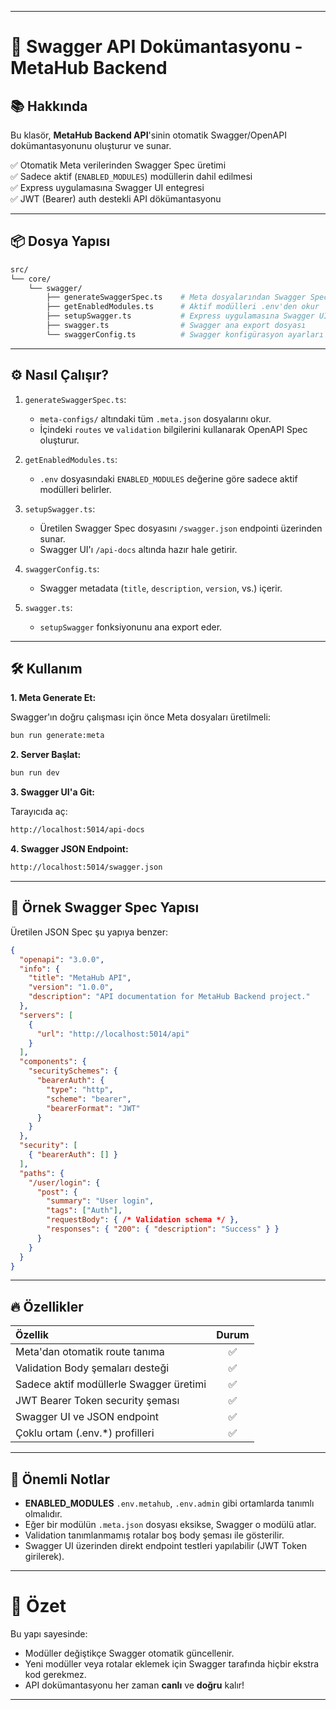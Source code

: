
---

# 📘 Swagger API Dokümantasyonu - MetaHub Backend

## 📚 Hakkında
Bu klasör, **MetaHub Backend API**'sinin otomatik Swagger/OpenAPI dokümantasyonunu oluşturur ve sunar.

✅ Otomatik Meta verilerinden Swagger Spec üretimi  
✅ Sadece aktif (`ENABLED_MODULES`) modüllerin dahil edilmesi  
✅ Express uygulamasına Swagger UI entegresi  
✅ JWT (Bearer) auth destekli API dökümantasyonu

---

## 📦 Dosya Yapısı

```bash
src/
└── core/
    └── swagger/
        ├── generateSwaggerSpec.ts    # Meta dosyalarından Swagger Spec üretir
        ├── getEnabledModules.ts      # Aktif modülleri .env'den okur
        ├── setupSwagger.ts           # Express uygulamasına Swagger UI entegre eder
        ├── swagger.ts                # Swagger ana export dosyası
        └── swaggerConfig.ts          # Swagger konfigürasyon ayarları
```

---

## ⚙️ Nasıl Çalışır?

1. `generateSwaggerSpec.ts`:
   - `meta-configs/` altındaki tüm `.meta.json` dosyalarını okur.
   - İçindeki `routes` ve `validation` bilgilerini kullanarak OpenAPI Spec oluşturur.

2. `getEnabledModules.ts`:
   - `.env` dosyasındaki `ENABLED_MODULES` değerine göre sadece aktif modülleri belirler.

3. `setupSwagger.ts`:
   - Üretilen Swagger Spec dosyasını `/swagger.json` endpointi üzerinden sunar.
   - Swagger UI'ı `/api-docs` altında hazır hale getirir.

4. `swaggerConfig.ts`:
   - Swagger metadata (`title`, `description`, `version`, vs.) içerir.

5. `swagger.ts`:
   - `setupSwagger` fonksiyonunu ana export eder.

---

## 🛠 Kullanım

**1. Meta Generate Et:**

Swagger'ın doğru çalışması için önce Meta dosyaları üretilmeli:

```bash
bun run generate:meta
```

**2. Server Başlat:**

```bash
bun run dev
```

**3. Swagger UI'a Git:**

Tarayıcıda aç:

```bash
http://localhost:5014/api-docs
```

**4. Swagger JSON Endpoint:**

```bash
http://localhost:5014/swagger.json
```

---

## 📄 Örnek Swagger Spec Yapısı

Üretilen JSON Spec şu yapıya benzer:

```json
{
  "openapi": "3.0.0",
  "info": {
    "title": "MetaHub API",
    "version": "1.0.0",
    "description": "API documentation for MetaHub Backend project."
  },
  "servers": [
    {
      "url": "http://localhost:5014/api"
    }
  ],
  "components": {
    "securitySchemes": {
      "bearerAuth": {
        "type": "http",
        "scheme": "bearer",
        "bearerFormat": "JWT"
      }
    }
  },
  "security": [
    { "bearerAuth": [] }
  ],
  "paths": {
    "/user/login": {
      "post": {
        "summary": "User login",
        "tags": ["Auth"],
        "requestBody": { /* Validation schema */ },
        "responses": { "200": { "description": "Success" } }
      }
    }
  }
}
```

---

## 🔥 Özellikler

| Özellik                                | Durum |
|:---------------------------------------|:-----:|
| Meta'dan otomatik route tanıma          | ✅ |
| Validation Body şemaları desteği        | ✅ |
| Sadece aktif modüllerle Swagger üretimi | ✅ |
| JWT Bearer Token security şeması        | ✅ |
| Swagger UI ve JSON endpoint             | ✅ |
| Çoklu ortam (.env.*) profilleri         | ✅ |

---

## 🧹 Önemli Notlar

- **ENABLED_MODULES** `.env.metahub`, `.env.admin` gibi ortamlarda tanımlı olmalıdır.
- Eğer bir modülün `.meta.json` dosyası eksikse, Swagger o modülü atlar.
- Validation tanımlanmamış rotalar boş body şeması ile gösterilir.
- Swagger UI üzerinden direkt endpoint testleri yapılabilir (JWT Token girilerek).

---

# 🎯 Özet

Bu yapı sayesinde:
- Modüller değiştikçe Swagger otomatik güncellenir.
- Yeni modüller veya rotalar eklemek için Swagger tarafında hiçbir ekstra kod gerekmez.
- API dokümantasyonu her zaman **canlı** ve **doğru** kalır!

---

